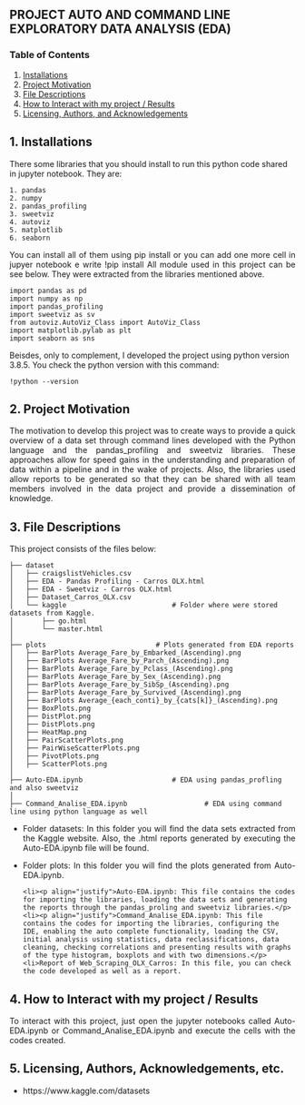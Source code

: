 ## PROJECT AUTO AND COMMAND LINE EXPLORATORY DATA ANALYSIS (EDA)

### Table of Contents

1. [Installations](#installation)
2. [Project Motivation](#motivation)
3. [File Descriptions](#files)
4. [How to Interact with my project / Results](#results)
5. [Licensing, Authors, and Acknowledgements](#licensing)

## 1. Installations <a name="installation"></a>
There some libraries that you should install to run this python code shared in jupyter notebook. They are:

	1. pandas
	2. numpy
	2. pandas_profiling
	3. sweetviz
	4. autoviz
	5. matplotlib
	6. seaborn
		
<p align="justify">You can install all of them using pip install <librarie_name> or you can add one more cell in jupyer notebook e write !pip install <librarie_name>
All module used in this project can be see below. They were extracted from the libraries mentioned above.</p>

	import pandas as pd
	import numpy as np
	import pandas_profiling
	import sweetviz as sv
	from autoviz.AutoViz_Class import AutoViz_Class
	import matplotlib.pylab as plt
	import seaborn as sns
	
Beisdes, only to complement, I developed the project using python version 3.8.5. You check the python version with this command:

	!python --version	

## 2. Project Motivation<a name="motivation"></a>

<p align="justify">The motivation to develop this project was to create ways to provide a quick overview of a data set through command lines developed with the Python language and the pandas_profiling and sweetviz libraries. These approaches allow for speed gains in the understanding and preparation of data within a pipeline and in the wake of projects. Also, the libraries used allow reports to be generated so that they can be shared with all team members involved in the data project and provide a dissemination of knowledge.</p>

## 3. File Descriptions<a name="files"></a>

This project consists of the files below:

    ├── dataset																
	│   ├── craigslistVehicles.csv
	│   ├──	EDA - Pandas Profiling - Carros OLX.html	
	│   ├──	EDA - Sweetviz - Carros OLX.html
    │   ├── Dataset_Carros_OLX.csv           			
    │   └── kaggle							# Folder where were stored datasets from Kaggle.
    │       ├── go.html                      			
    │       └── master.html                  			
    │
	├── plots							# Plots generated from EDA reports      			
	│   ├── BarPlots Average_Fare_by_Embarked_(Ascending).png
	│   ├── BarPlots Average_Fare_by_Parch_(Ascending).png
	│   ├── BarPlots Average_Fare_by_Pclass_(Ascending).png
	│   ├── BarPlots Average_Fare_by_Sex_(Ascending).png
	│   ├── BarPlots Average_Fare_by_SibSp_(Ascending).png
	│   ├── BarPlots Average_Fare_by_Survived_(Ascending).png
	│   ├── BarPlots Average_{each_conti}_by_{cats[k]}_(Ascending).png
	│   ├── BoxPlots.png
	│   ├── DistPlot.png
	│   ├── DistPlots.png
	│   ├── HeatMap.png
	│   ├── PairScatterPlots.png
	│   ├── PairWiseScatterPlots.png
	│   ├── PivotPlots.png
	│   ├── ScatterPlots.png
	│
    ├── Auto-EDA.ipynb						# EDA using pandas_profling and also sweetviz	
	│
    ├── Command_Analise_EDA.ipynb					# EDA using command line using python language as well

<ul>		
	<li><p align="justify">Folder datasets: In this folder you will find the data sets extracted from the Kaggle website. Also, the .html reports generated by executing the Auto-EDA.ipynb file will be found.</p>
	<li><p align="justify">Folder plots: In this folder you will find the plots generated from Auto-EDA.ipynb.</p>
	
	<li><p align="justify">Auto-EDA.ipynb: This file contains the codes for importing the libraries, loading the data sets and generating the reports through the pandas_proling and sweetviz libraries.</p>
	<li><p align="justify">Command_Analise_EDA.ipynb: This file contains the codes for importing the libraries, configuring the IDE, enabling the auto complete functionality, loading the CSV, initial analysis using statistics, data reclassifications, data cleaning, checking correlations and presenting results with graphs of the type histogram, boxplots and with two dimensions.</p>
	<li>Report of Web_Scraping_OLX_Carros: In this file, you can check the code developed as well as a report.
</ul>

## 4. How to Interact with my project / Results<a name="results"></a>

<p align="justify">To interact with this project, just open the jupyter notebooks called 
	Auto-EDA.ipynb 
or 
	Command_Analise_EDA.ipynb 
and execute the cells with the codes created.</p>

## 5. Licensing, Authors, Acknowledgements, etc.<a name="licensing"></a>

<ul>
	<li><p align="justify">https://www.kaggle.com/datasets</p>
</ul>
